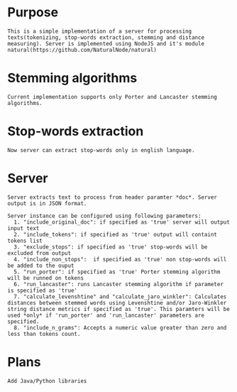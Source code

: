 # Purpose
    This is a simple implementation of a server for processing texts(tokenizing, stop-words extraction, stemming and distance measuring). Server is implemented using NodeJS and it's module natural(https://github.com/NaturalNode/natural)

# Stemming algorithms
    Current implementation supports only Porter and Lancaster stemming algorithms.

# Stop-words extraction
	Now server can extract stop-words only in english language.

# Server
    Server extracts text to process from header paramter *doc*. Server output is in JSON format.

    Server instance can be configured using following parameters:
      1. "include_original_doc": if specified as 'true' server will output input text
      2. "include_tokens": if specified as 'true' output will containt tokens list
      3. "exclude_stops": if specified as 'true' stop-words will be excluded from output
      4. "include_non_stops":  if specified as 'true' non stop-words will be added to the ouput
      5. "run_porter": if specified as 'true' Porter stemming algorithm will be runned on tokens
      6. "run_lancaster": runs Lancaster stemming algorithm if parameter is specified as 'true'
      7. "calculate_levenshtine" and "calculate_jaro_winkler": Calculates distances between stemmed words using Levenshtine and/or Jaro-Winkler string distance metrics if specified as 'true'. This paramters will be used *only* if 'run_porter' and 'run_lancaster' parameters are specified.
      8. "include_n_grams": Accepts a numeric value greater than zero and less than tokens count.

# Plans
    Add Java/Python libraries
